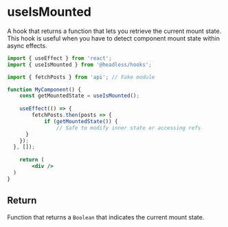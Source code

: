 # useIsMounted

A hook that returns a function that lets you retrieve the current mount state. This hook is useful when you have to detect component mount state within async effects.

```jsx
import { useEffect } from 'react';
import { useIsMounted } from '@headless/hooks';

import { fetchPosts } from 'api'; // Fake module 

function MyComponent() {
	const getMountedState = useIsMounted();
	
	useEffect(() => {
		fetchPosts.then(posts => {
			if (getMountedState()) {
				// Safe to modify inner state or accessing refs
      }
    });
  }, []);
	
	return (
		<div />
  )
}
```

## Return

Function that returns a `Boolean` that indicates the current mount state.
